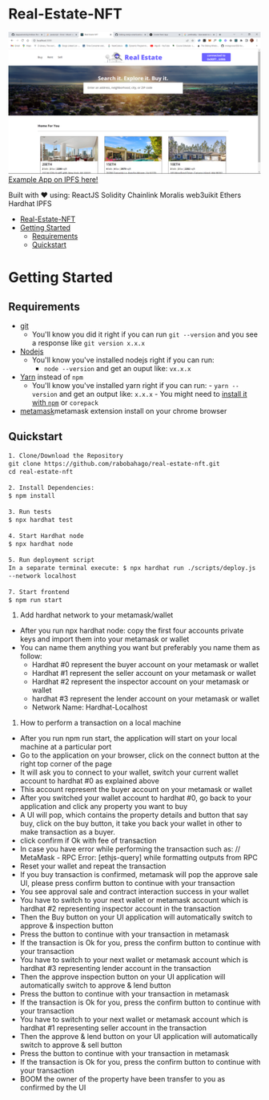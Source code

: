 # Real-Estate-NFT

![App](/public/photo.png)
[Example App on IPFS here!](https://ipfs.io/ipfs/QmQVcpsjrA6cr1iJjZAodYwmPekYgbnXGo4DFubJiLc2EB)

Built with ❤️ using:
ReactJS
Solidity
Chainlink
Moralis
web3uikit
Ethers
Hardhat
IPFS

- [Real-Estate-NFT](#real-estate-nft)
- [Getting Started](#getting-started)
  - [Requirements](#requirements)
  - [Quickstart](#quickstart)

# Getting Started

## Requirements

- [git](https://git-scm.com/book/en/v2/Getting-Started-Installing-Git)
  - You'll know you did it right if you can run `git --version` and you see a response like `git version x.x.x`
- [Nodejs](https://nodejs.org/en/)
  - You'll know you've installed nodejs right if you can run:
    - `node --version` and get an ouput like: `vx.x.x`
- [Yarn](https://yarnpkg.com/getting-started/install) instead of `npm`
  - You'll know you've installed yarn right if you can run: - `yarn --version` and get an output like: `x.x.x` - You might need to [install it with `npm`](https://classic.yarnpkg.com/lang/en/docs/install/) or `corepack`
- [metamask](https://metamask.io/download/)metamask extension install on your chrome browser

## Quickstart

```
1. Clone/Download the Repository
git clone https://github.com/rabobahago/real-estate-nft.git
cd real-estate-nft

2. Install Dependencies:
$ npm install

3. Run tests
$ npx hardhat test

4. Start Hardhat node
$ npx hardhat node

5. Run deployment script
In a separate terminal execute: $ npx hardhat run ./scripts/deploy.js --network localhost

7. Start frontend
$ npm run start
```

1. Add hardhat network to your metamask/wallet

- After you run npx hardhat node: copy the first four accounts private keys and import them into your metamask or wallet
- You can name them anything you want but preferably you name them as follow:
  - Hardhat #0 represent the buyer account on your metamask or wallet
  - Hardhat #1 represent the seller account on your metamask or wallet
  - Hardhat #2 represent the inspector account on your metamask or wallet
  - hardhat #3 represent the lender account on your metamask or wallet
  - Network Name: Hardhat-Localhost

1. How to perform a transaction on a local machine

- After you run npm run start, the application will start on your local machine at a particular port
- Go to the application on your browser, click on the connect button at the right top corner of the page
- It will ask you to connect to your wallet, switch your current wallet account to hardhat #0 as explained above
- This account represent the buyer account on your metamask or wallet
- After you switched your wallet account to hardhat #0, go back to your application and click any property you want to buy
- A UI will pop, which contains the property details and button that say buy, click on the buy button, it take you back your wallet in other to make transaction as a buyer.
- click confirm if Ok with fee of transaction
- In case you have error while performing the transaction such as: // MetaMask - RPC Error: [ethjs-query] while formatting outputs from RPC
- Reset your wallet and repeat the transaction
- If you buy transaction is confirmed, metamask will pop the approve sale UI, please press confirm button to continue with your transaction
- You see approval sale and contract interaction success in your wallet
- You have to switch to your next wallet or metamask account which is hardhat #2 representing inspector account in the transaction
- Then the Buy button on your UI application will automatically switch to approve & inspection button
- Press the button to continue with your transaction in metamask
- If the transaction is Ok for you, press the confirm button to continue with your transaction
- You have to switch to your next wallet or metamask account which is hardhat #3 representing lender account in the transaction
- Then the approve inspection button on your UI application will automatically switch to approve & lend button
- Press the button to continue with your transaction in metamask
- If the transaction is Ok for you, press the confirm button to continue with your transaction
- You have to switch to your next wallet or metamask account which is hardhat #1 representing seller account in the transaction
- Then the approve & lend button on your UI application will automatically switch to approve & sell button
- Press the button to continue with your transaction in metamask
- If the transaction is Ok for you, press the confirm button to continue with your transaction
- BOOM the owner of the property have been transfer to you as confirmed by the UI
